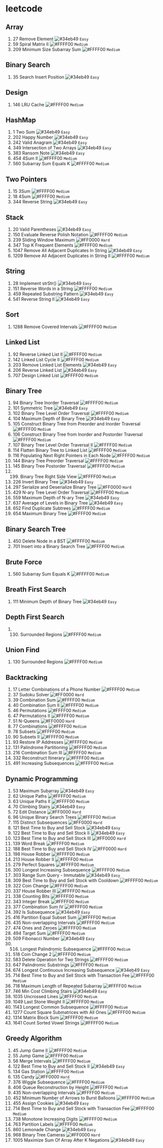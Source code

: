# leetcode

## Array
1. 27 Remove Element ![#34eb49](https://via.placeholder.com/15/34eb49/000000?text=+) `Easy`
2. 59 Spiral Matrix II ![#FFFF00](https://via.placeholder.com/15/FFFF00/000000?text=+) `Medium`
3. 209 Minimum Size Subarray Sum ![#FFFF00](https://via.placeholder.com/15/FFFF00/000000?text=+) `Medium`

## Binary Search
1. 35 Search Insert Position ![#34eb49](https://via.placeholder.com/15/34eb49/000000?text=+) `Easy`

## Design
1. 146 LRU Cache ![#FFFF00](https://via.placeholder.com/15/FFFF00/000000?text=+) `Medium`

## HashMap
1. 1 Two Sum ![#34eb49](https://via.placeholder.com/15/34eb49/000000?text=+) `Easy`
2. 202 Happy Number ![#34eb49](https://via.placeholder.com/15/34eb49/000000?text=+) `Easy`
3. 242 Valid Anagram ![#34eb49](https://via.placeholder.com/15/34eb49/000000?text=+) `Easy`
4. 349 Intersection of Two Arrays ![#34eb49](https://via.placeholder.com/15/34eb49/000000?text=+) `Easy`
5. 383 Ransom Note ![#34eb49](https://via.placeholder.com/15/34eb49/000000?text=+) `Easy`
6. 454 4Sum II ![#FFFF00](https://via.placeholder.com/15/FFFF00/000000?text=+) `Medium`
7. 560 Subarray Sum Equals K ![#FFFF00](https://via.placeholder.com/15/FFFF00/000000?text=+) `Medium`

## Two Pointers
1. 15 3Sum ![#FFFF00](https://via.placeholder.com/15/FFFF00/000000?text=+) `Medium`
1. 18 4Sum ![#FFFF00](https://via.placeholder.com/15/FFFF00/000000?text=+) `Medium`
1. 344 Reverse String ![#34eb49](https://via.placeholder.com/15/34eb49/000000?text=+) `Easy`

## Stack
1. 20 Valid Parentheses ![#34eb49](https://via.placeholder.com/15/34eb49/000000?text=+) `Easy`
2. 150 Evaluate Reverse Polish Notation ![#FFFF00](https://via.placeholder.com/15/FFFF00/000000?text=+) `Medium`
3. 239 Sliding Window Maximum ![#FF0000](https://via.placeholder.com/15/ff0000/000000?text=+) `Hard`
4. 347 Top K Frequent Elements ![#FFFF00](https://via.placeholder.com/15/FFFF00/000000?text=+) `Medium`
5. 1047 Remove All Adjacent Duplicates In String ![#34eb49](https://via.placeholder.com/15/34eb49/000000?text=+) `Easy`
6. 1209 Remove All Adjacent Duplicates in String II ![#FFFF00](https://via.placeholder.com/15/FFFF00/000000?text=+) `Medium`

## String
1. 28 Implement strStr() ![#34eb49](https://via.placeholder.com/15/34eb49/000000?text=+) `Easy`
2. 151 Reverse Words in a String ![#FFFF00](https://via.placeholder.com/15/FFFF00/000000?text=+) `Medium`
3. 459 Repeated Substring Pattern ![#34eb49](https://via.placeholder.com/15/34eb49/000000?text=+) `Easy`
4. 541 Reverse String II ![#34eb49](https://via.placeholder.com/15/34eb49/000000?text=+) `Easy`
 
## Sort
1. 1288 Remove Covered Intervals ![#FFFF00](https://via.placeholder.com/15/FFFF00/000000?text=+) `Medium`

## Linked List
1. 92 Reverse Linked List II ![#FFFF00](https://via.placeholder.com/15/FFFF00/000000?text=+) `Medium`
2. 142 Linked List Cycle II ![#FFFF00](https://via.placeholder.com/15/FFFF00/000000?text=+) `Medium`
3. 203 Remove Linked List Elements ![#34eb49](https://via.placeholder.com/15/34eb49/000000?text=+) `Easy`
4. 206 Reverse Linked List ![#34eb49](https://via.placeholder.com/15/34eb49/000000?text=+) `Easy`
5. 707 Design Linked List ![#FFFF00](https://via.placeholder.com/15/FFFF00/000000?text=+) `Medium`

## Binary Tree
1. 94 Binary Tree Inorder Traversal ![#FFFF00](https://via.placeholder.com/15/FFFF00/000000?text=+) `Medium`
2. 101 Symmetric Tree ![#34eb49](https://via.placeholder.com/15/34eb49/000000?text=+) `Easy` 
3. 102 Binary Tree Level Order Traversal ![#FFFF00](https://via.placeholder.com/15/FFFF00/000000?text=+) `Medium` 
4. 104 Maximum Depth of Binary Tree ![#34eb49](https://via.placeholder.com/15/34eb49/000000?text=+) `Easy` 
5. 105 Construct Binary Tree from Preorder and Inorder Traversal ![#FFFF00](https://via.placeholder.com/15/FFFF00/000000?text=+) `Medium`
6. 106 Construct Binary Tree from Inorder and Postorder Traversal ![#FFFF00](https://via.placeholder.com/15/FFFF00/000000?text=+) `Medium`
7. 107 Binary Tree Level Order Traversal II ![#FFFF00](https://via.placeholder.com/15/FFFF00/000000?text=+) `Medium`
8. 114 Flatten Binary Tree to Linked List ![#FFFF00](https://via.placeholder.com/15/FFFF00/000000?text=+) `Medium`
9. 116 Populating Next Right Pointers in Each Node ![#FFFF00](https://via.placeholder.com/15/FFFF00/000000?text=+) `Medium`
10. 144 Binary Tree Preorder Traversal ![#FFFF00](https://via.placeholder.com/15/FFFF00/000000?text=+) `Medium`
11. 145 Binary Tree Postorder Traversal ![#FFFF00](https://via.placeholder.com/15/FFFF00/000000?text=+) `Medium`
12. 199. Binary Tree Right Side View ![#FFFF00](https://via.placeholder.com/15/FFFF00/000000?text=+) `Medium` 
13. 226 Invert Binary Tree ![#34eb49](https://via.placeholder.com/15/34eb49/000000?text=+) `Easy` 
14. 297 Serialize and Deserialize Binary Tree ![#FF0000](https://via.placeholder.com/15/ff0000/000000?text=+) `Hard`
15. 429 N-ary Tree Level Order Traversal ![#FFFF00](https://via.placeholder.com/15/FFFF00/000000?text=+) `Medium` 
16. 559 Maximum Depth of N-ary Tree ![#34eb49](https://via.placeholder.com/15/34eb49/000000?text=+) `Easy` 
17. 637 Average of Levels in Binary Tree ![#34eb49](https://via.placeholder.com/15/34eb49/000000?text=+) `Easy` 
18. 652 Find Duplicate Subtrees ![#FFFF00](https://via.placeholder.com/15/FFFF00/000000?text=+) `Medium`
19. 654 Maximum Binary Tree ![#FFFF00](https://via.placeholder.com/15/FFFF00/000000?text=+) `Medium`

## Binary Search Tree
1. 450 Delete Node in a BST ![#FFFF00](https://via.placeholder.com/15/FFFF00/000000?text=+) `Medium`
2. 701 Insert into a Binary Search Tree ![#FFFF00](https://via.placeholder.com/15/FFFF00/000000?text=+) `Medium`

## Brute Force
1. 560 Subarray Sum Equals K ![#FFFF00](https://via.placeholder.com/15/FFFF00/000000?text=+) `Medium`

## Breath First Search
1. 111 Minimum Depth of Binary Tree ![#34eb49](https://via.placeholder.com/15/34eb49/000000?text=+) `Easy` 

## Depth First Search
1. 130. Surrounded Regions ![#FFFF00](https://via.placeholder.com/15/FFFF00/000000?text=+) `Medium`

## Union Find
1. 130 Surrounded Regions ![#FFFF00](https://via.placeholder.com/15/FFFF00/000000?text=+) `Medium`

## Backtracking
1. 17 Letter Combinations of a Phone Number ![#FFFF00](https://via.placeholder.com/15/FFFF00/000000?text=+) `Medium`
2. 37 Sudoku Solver ![#FF0000](https://via.placeholder.com/15/ff0000/000000?text=+) `Hard`
3. 39 Combination Sum ![#FFFF00](https://via.placeholder.com/15/FFFF00/000000?text=+) `Medium` 
4. 40 Combination Sum II ![#FFFF00](https://via.placeholder.com/15/FFFF00/000000?text=+) `Medium` 
5. 46 Permutations ![#FFFF00](https://via.placeholder.com/15/FFFF00/000000?text=+) `Medium` 
6. 47 Permutations II ![#FFFF00](https://via.placeholder.com/15/FFFF00/000000?text=+) `Medium` 
7. 51 N-Queens ![#FF0000](https://via.placeholder.com/15/ff0000/000000?text=+) `Hard`
8. 77 Combinations ![#FFFF00](https://via.placeholder.com/15/FFFF00/000000?text=+) `Medium` 
9. 78 Subsets ![#FFFF00](https://via.placeholder.com/15/FFFF00/000000?text=+) `Medium` 
10. 90 Subsets II ![#FFFF00](https://via.placeholder.com/15/FFFF00/000000?text=+) `Medium` 
11. 93 Restore IP Addresses ![#FFFF00](https://via.placeholder.com/15/FFFF00/000000?text=+) `Medium` 
12. 131 Palindrome Partitioning ![#FFFF00](https://via.placeholder.com/15/FFFF00/000000?text=+) `Medium` 
13. 216 Combination Sum III ![#FFFF00](https://via.placeholder.com/15/FFFF00/000000?text=+) `Medium` 
14. 332 Reconstruct Itinerary ![#FFFF00](https://via.placeholder.com/15/FFFF00/000000?text=+) `Medium` 
15. 491 Increasing Subsequences ![#FFFF00](https://via.placeholder.com/15/FFFF00/000000?text=+) `Medium` 

##  Dynamic Programming
1. 53 Maximum Subarray ![#34eb49](https://via.placeholder.com/15/34eb49/000000?text=+) `Easy` 
2. 62 Unique Paths ![#FFFF00](https://via.placeholder.com/15/FFFF00/000000?text=+) `Medium` 
3. 63 Unique Paths II ![#FFFF00](https://via.placeholder.com/15/FFFF00/000000?text=+) `Medium`
4. 70 Climbing Stairs ![#34eb49](https://via.placeholder.com/15/34eb49/000000?text=+) `Easy` 
5. 72 Edit Distance ![#FF0000](https://via.placeholder.com/15/ff0000/000000?text=+) `Hard`
6. 96 Unique Binary Search Trees ![#FFFF00](https://via.placeholder.com/15/FFFF00/000000?text=+) `Medium`
7. 115 Distinct Subsequences ![#FF0000](https://via.placeholder.com/15/ff0000/000000?text=+) `Hard`
8. 121 Best Time to Buy and Sell Stock ![#34eb49](https://via.placeholder.com/15/34eb49/000000?text=+) `Easy` 
9. 122 Best Time to Buy and Sell Stock II ![#34eb49](https://via.placeholder.com/15/34eb49/000000?text=+) `Easy` 
10. 123 Best Time to Buy and Sell Stock III ![#FF0000](https://via.placeholder.com/15/ff0000/000000?text=+) `Hard`
11. 139 Word Break ![#FFFF00](https://via.placeholder.com/15/FFFF00/000000?text=+) `Medium`
12. 188 Best Time to Buy and Sell Stock IV ![#FF0000](https://via.placeholder.com/15/ff0000/000000?text=+) `Hard`
13. 198 House Robber ![#FFFF00](https://via.placeholder.com/15/FFFF00/000000?text=+) `Medium`
14. 213 House Robber II ![#FFFF00](https://via.placeholder.com/15/FFFF00/000000?text=+) `Medium`
15. 279 Perfect Squares ![#FFFF00](https://via.placeholder.com/15/FFFF00/000000?text=+) `Medium`
16. 300 Longest Increasing Subsequence ![#FFFF00](https://via.placeholder.com/15/FFFF00/000000?text=+) `Medium`
17. 303 Range Sum Query - Immutable ![#34eb49](https://via.placeholder.com/15/34eb49/000000?text=+) `Easy` 
18. 309 Best Time to Buy and Sell Stock with Cooldown ![#FFFF00](https://via.placeholder.com/15/FFFF00/000000?text=+) `Medium`
19. 322 Coin Change ![#FFFF00](https://via.placeholder.com/15/FFFF00/000000?text=+) `Medium`
20. 337 House Robber III ![#FFFF00](https://via.placeholder.com/15/FFFF00/000000?text=+) `Medium`
21. 338 Counting Bits ![#FFFF00](https://via.placeholder.com/15/FFFF00/000000?text=+) `Medium`
22. 343 Integer Break ![#FFFF00](https://via.placeholder.com/15/FFFF00/000000?text=+) `Medium`
23. 377 Combination Sum IV ![#FFFF00](https://via.placeholder.com/15/FFFF00/000000?text=+) `Medium`
24. 392 Is Subsequence ![#34eb49](https://via.placeholder.com/15/34eb49/000000?text=+) `Easy` 
25. 416 Partition Equal Subset Sum ![#FFFF00](https://via.placeholder.com/15/FFFF00/000000?text=+) `Medium` 
26. 435 Non-overlapping Intervals ![#FFFF00](https://via.placeholder.com/15/FFFF00/000000?text=+) `Medium` 
27. 474 Ones and Zeroes ![#FFFF00](https://via.placeholder.com/15/FFFF00/000000?text=+) `Medium` 
28. 494 Target Sum ![#FFFF00](https://via.placeholder.com/15/FFFF00/000000?text=+) `Medium` 
29. 509 Fibonacci Number ![#34eb49](https://via.placeholder.com/15/34eb49/000000?text=+) `Easy` 
30. 516. Longest Palindromic Subsequence ![#FFFF00](https://via.placeholder.com/15/FFFF00/000000?text=+) `Medium` 
31. 518 Coin Change 2 ![#FFFF00](https://via.placeholder.com/15/FFFF00/000000?text=+) `Medium` 
32. 583 Delete Operation for Two Strings ![#FFFF00](https://via.placeholder.com/15/FFFF00/000000?text=+) `Medium`
33. 647 Palindromic Substrings ![#FFFF00](https://via.placeholder.com/15/FFFF00/000000?text=+) `Medium`
34. 674 Longest Continuous Increasing Subsequence ![#34eb49](https://via.placeholder.com/15/34eb49/000000?text=+) `Easy` 
35. 714 Best Time to Buy and Sell Stock with Transaction Fee ![#FFFF00](https://via.placeholder.com/15/FFFF00/000000?text=+) `Medium` 
36. 718 Maximum Length of Repeated Subarray ![#FFFF00](https://via.placeholder.com/15/FFFF00/000000?text=+) `Medium` 
37. 746 Min Cost Climbing Stairs ![#34eb49](https://via.placeholder.com/15/34eb49/000000?text=+) `Easy`
38. 1035 Uncrossed Lines ![#FFFF00](https://via.placeholder.com/15/FFFF00/000000?text=+) `Medium` 
39. 1049 Last Stone Weight II ![#FFFF00](https://via.placeholder.com/15/FFFF00/000000?text=+) `Medium` 
40. 1143 Longest Common Subsequence ![#FFFF00](https://via.placeholder.com/15/FFFF00/000000?text=+) `Medium` 
41. 1277 Count Square Submatrices with All Ones ![#FFFF00](https://via.placeholder.com/15/FFFF00/000000?text=+) `Medium` 
42. 1314 Matrix Block Sum ![#FFFF00](https://via.placeholder.com/15/FFFF00/000000?text=+) `Medium` 
43. 1641 Count Sorted Vowel Strings ![#FFFF00](https://via.placeholder.com/15/FFFF00/000000?text=+) `Medium` 

## Greedy Algorithm
1. 45 Jump Game II ![#FFFF00](https://via.placeholder.com/15/FFFF00/000000?text=+) `Medium` 
2. 55 Jump Game ![#FFFF00](https://via.placeholder.com/15/FFFF00/000000?text=+) `Medium` 
3. 56 Merge Intervals ![#FFFF00](https://via.placeholder.com/15/FFFF00/000000?text=+) `Medium` 
4. 122 Best Time to Buy and Sell Stock II ![#34eb49](https://via.placeholder.com/15/34eb49/000000?text=+) `Easy`
5. 134 Gas Station ![#FFFF00](https://via.placeholder.com/15/FFFF00/000000?text=+) `Medium`
6. 135 Candy ![#FF0000](https://via.placeholder.com/15/ff0000/000000?text=+) `Hard`
7. 376 Wiggle Subsequence ![#FFFF00](https://via.placeholder.com/15/FFFF00/000000?text=+) `Medium` 
8. 406 Queue Reconstruction by Height ![#FFFF00](https://via.placeholder.com/15/FFFF00/000000?text=+) `Medium`
9. 435 Non-overlapping Intervals ![#FFFF00](https://via.placeholder.com/15/FFFF00/000000?text=+) `Medium` 
10. 452 Minimum Number of Arrows to Burst Balloons ![#FFFF00](https://via.placeholder.com/15/FFFF00/000000?text=+) `Medium` 
11. 455 Assign Cookies ![#34eb49](https://via.placeholder.com/15/34eb49/000000?text=+) `Easy`
12. 714 Best Time to Buy and Sell Stock with Transaction Fee ![#FFFF00](https://via.placeholder.com/15/FFFF00/000000?text=+) `Medium`
13. 738 Monotone Increasing Digits ![#FFFF00](https://via.placeholder.com/15/FFFF00/000000?text=+) `Medium`
14. 763 Partition Labels ![#FFFF00](https://via.placeholder.com/15/FFFF00/000000?text=+) `Medium` 
15. 860 Lemonade Change ![#34eb49](https://via.placeholder.com/15/34eb49/000000?text=+) `Easy`
16. 968 Binary Tree Cameras ![#FF0000](https://via.placeholder.com/15/ff0000/000000?text=+) `Hard`
17. 1005 Maximize Sum Of Array After K Negations ![#34eb49](https://via.placeholder.com/15/34eb49/000000?text=+) `Easy`

